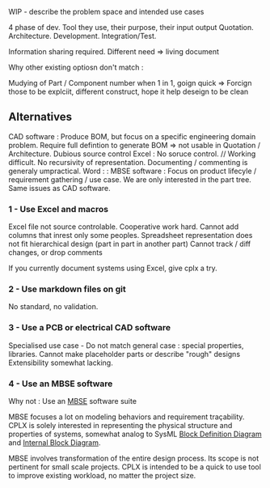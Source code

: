 ﻿WIP - describe the problem space and intended use cases

4 phase of dev. Tool they use, their purpose, their input output
Quotation. Architecture. Development. Integration/Test.

Information sharing required. Different need => living document

Why other existing optiosn don't match :


Mudying of Part / Component number when 1 in 1, goign quick => Forcign those to be explciit, different construct, hope it help  deseign to be clean

## Alternatives
CAD software : Produce BOM, but focus on a specific engineering domain problem. Require full defintion to generate BOM => not usable in Quotation / Architecture. Dubious source control
Excel : No soruce control. // Working difficult. No recursivity of representation. Documenting / commenting is generaly umpractical. 
Word : :
MBSE software : Focus on product lifecyle / requirement gathering / use case. We are only interested in the part tree. Same issues as CAD software.

### 1 - Use Excel and macros
Excel file not source controlable.
Cooperative work hard. Cannot add columns that inrest only some peoples.
Spreadsheet representation does not fit hierarchical design (part in part in another part)
Cannot track / diff changes, or drop comments

If you currently document systems using Excel, give cplx a try.

### 2 - Use markdown files on git
No standard, no validation.


### 3 - Use a PCB or electrical CAD software
Specialised use case - Do not match general case : special properties, libraries.
Cannot make placeholder parts or describe "rough" designs
Extensibility somewhat lacking.

### 4 - Use an MBSE software
Why not : Use an [MBSE](https://en.wikipedia.org/wiki/Model-based_systems_engineering) software suite 

MBSE focuses a lot on modeling behaviors and requirement traçability. CPLX is solely interested in representing the physical structure and properties of systems, somewhat analog to SysML [Block Definition Diagram](https://sysml.org/sysml-faq/what-is-block-definition-diagram.html) and [Internal Block Diagram](https://sysml.org/sysml-faq/what-is-internal-block-diagram.html).

MBSE involves transformation of the entire design process. Its scope is not pertinent for small scale projects. CPLX is intended to be a quick to use tool to improve existing workload, no matter the project size.